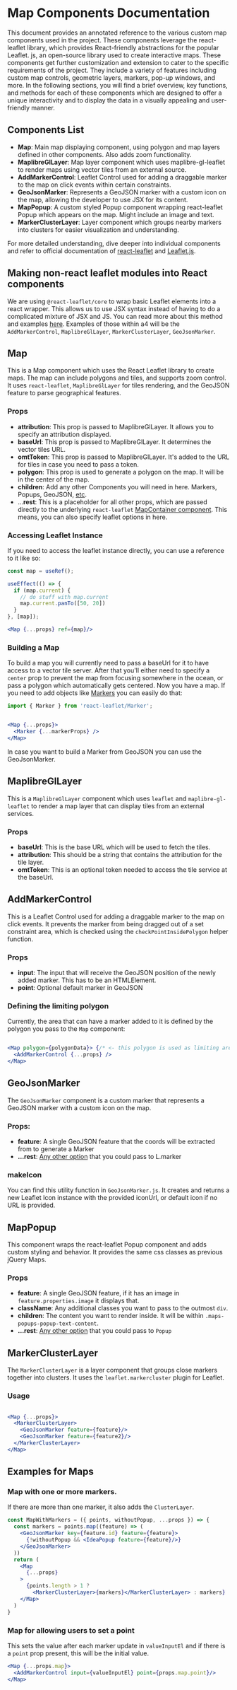 # Map Components Documentation

This document provides an annotated reference to the various custom map
components used in the project. These components leverage the react-leaflet
library, which provides React-friendly abstractions for the popular Leaflet.
js, an open-source library used to create interactive maps. These components
get further customization and extension to cater to the specific
requirements of the project.
They include a variety of features including custom map controls, geometric
layers, markers, pop-up windows, and more. In the following sections, you will
find a brief overview, key functions, and methods for each of these components
which are designed to offer a unique interactivity and to display the data in a
visually appealing and user-friendly manner.

## Components List

* **Map**:
  Main map displaying component, using polygon and map layers defined
  in other components. Also adds zoom functionality.
* **MaplibreGlLayer**:
  Map layer component which uses maplibre-gl-leaflet to
  render maps using vector tiles from an external source.
* **AddMarkerControl**:
  Leaflet Control used for adding a draggable marker to the map
  on click events within certain constraints.
* **GeoJsonMarker**:
  Represents a GeoJSON marker with a custom icon on the
  map, allowing the developer to use JSX for its content.
* **MapPopup**:
  A custom styled Popup component wrapping react-leaflet Popup
  which appears on the map. Might include an image and text.
* **MarkerClusterLayer**:
  Layer component which groups nearby markers into
  clusters for easier visualization and understanding.

For more detailed understanding, dive deeper into individual components and
refer to official documentation
of [react-leaflet](https://react-leaflet.js.org/)
and [Leaflet.js](https://leafletjs.com/reference.html).

## Making non-react leaflet modules into React components

We are using `@react-leaflet/core` to wrap basic Leaflet elements into a react
wrapper. This allows us to use JSX syntax instead of having to do a complicated
mixture of JSX and JS.
You can read more about this method and
examples [here](https://react-leaflet.js.org/docs/core-architecture/).
Examples of those within a4 will be the `AddMarkerControl`, `MaplibreGlLayer`,
`MarkerClusterLayer`, `GeoJsonMarker`.

## Map

This is a Map component which uses the React Leaflet library to create maps. The
map can include polygons and tiles, and supports zoom control. It uses
`react-leaflet`, `MaplibreGlLayer` for tiles rendering, and the GeoJSON feature
to
parse geographical features.

### Props

* **attribution**: This prop is passed to MaplibreGlLayer. It allows you to
  specify an attribution displayed.
* **baseUrl**: This prop is passed to MaplibreGlLayer. It determines the vector
  tiles URL.
* **omtToken**: This prop is passed to MaplibreGlLayer. It's added to the URL
  for tiles in case you need to pass a token.
* **polygon**: This prop is used to generate a polygon on the map. It will be in
  the center of the map.
* **children**: Add any other Components you will need in here. Markers, Popups,
  GeoJSON, [etc](https://react-leaflet.js.org/docs/api-components/).
* ...**rest**: This is a placeholder for all other props, which are passed
  directly to the
  underlying `react-leaflet` [MapContainer component](https://react-leaflet.js.org/docs/api-map/#mapcontainer).
  This means, you can also specify leaflet options in here.

### Accessing Leaflet Instance

If you need to access the leaflet instance directly, you can use a reference to
it like so:

```jsx
const map = useRef();

useEffect(() => {
  if (map.current) {
    // do stuff with map.current
    map.current.panTo([50, 20])
  }
}, [map]);

<Map {...props} ref={map}/>
```

### Building a Map

To build a map you will currently need to pass a baseUrl for it to have access
to a vector tile server. After that you'll either need to specify a `center`
prop to prevent the map from focusing somewhere in the ocean, or pass a polygon
which automatically gets centered. Now you have a map.
If you need to add objects
like [Markers](https://react-leaflet.js.org/docs/api-components/#marker)
you can easily do that:

```jsx
import { Marker } from 'react-leaflet/Marker';


<Map {...props}>
  <Marker {...markerProps} />
</Map>
```

In case you want to build a Marker from GeoJSON you can use the GeoJsonMarker.

## MaplibreGlLayer

This is a `MaplibreGlLayer` component which uses `leaflet`
and `maplibre-gl-leaflet` to render a map layer that can display tiles from an
external services.

### Props

* **baseUrl**: This is the base URL which will be used to fetch the tiles.
* **attribution**: This should be a string that contains the attribution for the
  tile layer.
* **omtToken**: This is an optional token needed to access the tile service at
  the baseUrl.

## AddMarkerControl

This is a Leaflet Control used for adding a draggable marker to the map on click
events. It prevents the marker from being dragged out of a set constraint area,
which is checked using the `checkPointInsidePolygon` helper function.

### Props

* **input**: The input that will receive the GeoJSON position of the newly added
  marker. This has to be an HTMLElement.
* **point**: Optional default marker in GeoJSON

### Defining the limiting polygon

Currently, the area that can have a marker added to it is defined by the polygon
you pass to the `Map` component:

```jsx

<Map polygon={polygonData}> {/* <- this polygon is used as limiting area for the AddMarkerControl */}
  <AddMarkerControl {...props} />
</Map>
```

## GeoJsonMarker

The `GeoJsonMarker` component is a custom marker that represents a GeoJSON
marker with a custom icon on the map.

### Props:

* **feature**: A single GeoJSON feature that the coords will be extracted from
  to generate a Marker
* **...rest**: [Any other option](https://leafletjs.com/reference.html#marker)
  that you could pass to L.marker

### makeIcon

You can find this utility function in `GeoJsonMarker.js`. It creates and returns
a new Leaflet Icon instance with the provided iconUrl, or default icon if no URL
is provided.

## MapPopup

This component wraps the react-leaflet Popup component and adds custom styling
and behavior. It provides the same css classes as previous jQuery Maps.

### Props

* **feature**: A single GeoJSON feature, if it has an image
  in `feature.properties.image` it displays that.
* **className**: Any additional classes you want to pass to the outmost `div`.
* **children**: The content you want to render inside. It will be
  within `.maps-popups-popup-text-content`.
* **...rest**: [Any other option](https://react-leaflet.js.org/docs/api-components/#popup)
  that you could pass to `Popup`

## MarkerClusterLayer

The `MarkerClusterLayer` is a layer component that groups close markers together
into clusters. It uses the `leaflet.markercluster` plugin for Leaflet.

### Usage

```jsx

<Map {...props}>
  <MarkerClusterLayer>
    <GeoJsonMarker feature={feature}/>
    <GeoJsonMarker feature={feature2}/>
  </MarkerClusterLayer>
</Map>
```


## Examples for Maps

### Map with one or more markers.

If there are more than one marker, it also adds the `ClusterLayer`.

```jsx
const MapWithMarkers = ({ points, withoutPopup, ...props }) => {
  const markers = points.map((feature) => (
    <GeoJsonMarker key={feature.id} feature={feature}>
      {!withoutPopup && <IdeaPopup feature={feature}/>}
    </GeoJsonMarker>
  ))
  return (
    <Map
      {...props}
    >
      {points.length > 1 ?
        <MarkerClusterLayer>{markers}</MarkerClusterLayer> : markers}
    </Map>
  )
}
```

### Map for allowing users to set a point

This sets the value after each marker update in `valueInputEl` and if there is
a `point` prop present, this will be the initial value.

```jsx
<Map {...props.map}>
  <AddMarkerControl input={valueInputEl} point={props.map.point}/>
</Map>
```
